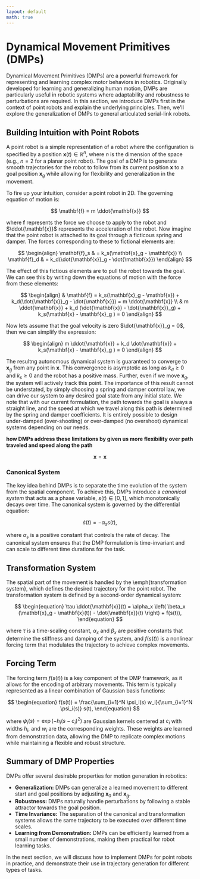 ```yaml
---
layout: default
math: true
---
```


# Dynamical Movement Primitives (DMPs)

Dynamical Movement Primitives (DMPs) are a powerful framework for representing and 
learning complex motor behaviors in robotics. Originally developed for learning and 
generalizing human motion, DMPs are particularly useful in robotic systems where 
adaptability and robustness to perturbations are required. In this section, we introduce 
DMPs first in the context of point robots and explain the underlying principles. Then,
we'll explore the generalization of DMPs to general articulated serial-link robots.

## Building Intuition with Point Robots

A point robot is a simple representation of a robot where the configuration is specified 
by a position $\mathbf{x}(t) \in \mathbb{R}^n$, where $n$ is the dimension of the space 
(e.g., $n=2$ for a planar point robot). The goal of a DMP is to generate smooth trajectories 
for the robot to follow from its current position $\mathbf{x}$ to a goal position 
$\mathbf{x}_g$ while allowing for flexibility and generalization in the movement.

To fire up your intuition, consider a point robot in 2D. The governing equation of motion is:

$$
    \mathbf{f} = m \ddot{\mathbf{x}}
$$

where $\mathbf{f}$ represents the force we choose to apply to the robot and $\ddot{\mathbf{x}}$
represents the acceleration of the robot. Now imagine that the point robot is attached to its goal through a
ficticous spring and damper. The forces corresponding to these to fictional elements are:

$$
\begin{align}
    \mathbf{f}_s & = k_s(\mathbf{x}_g - \mathbf{x}) \\
    \mathbf{f}_d & = k_d(\dot{\mathbf{x}}_g - \dot{\mathbf{x}})
\end{align}
$$

The effect of this fictious elements are to pull the robot towards the goal. We can see this
by writing down the equations of motion with the force from these elements:

$$
\begin{align}
    & \mathbf{f} = k_s(\mathbf{x}_g - \mathbf{x}) +  k_d(\dot{\mathbf{x}}_g - \dot{\mathbf{x}}) = m \ddot{\mathbf{x}} \\
    & m \ddot{\mathbf{x}} + k_d (\dot{\mathbf{x}} - \dot{\mathbf{x}}_g) + k_s(\mathbf{x} - \mathbf{x}_g ) = 0
\end{align}
$$

Now lets assume that the goal velocity is zero $\dot{\mathbf{x}}_g = 0$, then we can simplify the expression:

$$
\begin{align}
    m \ddot{\mathbf{x}} + k_d \dot{\mathbf{x}} + k_s(\mathbf{x} - \mathbf{x}_g ) = 0
\end{align}
$$

The resultng autonomous dynamical system is guaranteed to converge to $\mathbf{x}_g$ from any point in $\mathbf{x}$.
This convergence is asymptotic as long as $k_d \geq 0$ and $k_s \geq 0$ and the robot has a positive mass.
Further, even if we move $\mathbf{x}_g$, the system will actively track this point. The importance of this result
cannot be understated, by simply choosing a spring and damper control law, we can drive our system to any
desired goal state from any initial state. We note that with our current formulation, the path towards the goal
is always a straight line, and the speed at which we travel along this path is determined by the spring and
damper coefficients. It is entirely possible to design under-damped (over-shooting) or over-damped (no overshoot)
dynamical systems depending on our needs.

**how DMPs address these limitations by given us more flexibility over path traveled and speed along the path**

$$
    \mathbf{x} = \mathbf{x}
$$

### Canonical System

The key idea behind DMPs is to separate the time evolution of the system from the 
spatial component. To achieve this, DMPs introduce a _canonical system_ that acts as 
a phase variable, $s(t) \in [0,1]$, which monotonically decays over time. The canonical 
system is governed by the differential equation:

$$
\begin{equation}
    \dot{s}(t) = -\alpha_s s(t),
\end{equation}
$$

where $\alpha_s$ is a positive constant that controls the rate of decay. The canonical 
system ensures that the DMP formulation is time-invariant and can scale to different time durations 
for the task.

## Transformation System

The spatial part of the movement is handled by the \emph{transformation system}, which 
defines the desired trajectory for the point robot. The transformation system is defined 
by a second-order dynamical system:

$$
\begin{equation}
    \tau \ddot{\mathbf{x}}(t) = \alpha_x \left( \beta_x (\mathbf{x}_g - \mathbf{x}(t)) - \dot{\mathbf{x}}(t) \right) + f(s(t)),
\end{equation}
$$

where $\tau$ is a time-scaling constant, $\alpha_x$ and $\beta_x$ are positive constants 
that determine the stiffness and damping of the system, and $f(s(t))$ is a nonlinear forcing 
term that modulates the trajectory to achieve complex movements.

## Forcing Term

The forcing term $f(s(t))$ is a key component of the DMP framework, as it allows for the 
encoding of arbitrary movements. This term is typically represented as a linear combination 
of Gaussian basis functions:

$$
\begin{equation}
    f(s(t)) = \frac{\sum_{i=1}^N \psi_i(s) w_i}{\sum_{i=1}^N \psi_i(s)} s(t),
\end{equation}
$$

where $\psi_i(s) = \exp(-h_i (s - c_i)^2)$ are Gaussian kernels centered at $c_i$ with 
widths $h_i$, and $w_i$ are the corresponding weights. These weights are learned from 
demonstration data, allowing the DMP to replicate complex motions while maintaining a 
flexible and robust structure.

## Summary of DMP Properties

DMPs offer several desirable properties for motion generation in robotics:

- **Generalization:** DMPs can generalize a learned movement to different start and goal positions by adjusting $\mathbf{x}_0$ and $\mathbf{x}_g$.
- **Robustness:** DMPs naturally handle perturbations by following a stable attractor towards the goal position.
- **Time Invariance:** The separation of the canonical and transformation systems allows the same trajectory to be executed over different time scales.
- **Learning from Demonstration:** DMPs can be efficiently learned from a small number of demonstrations, making them practical for robot learning tasks.


In the next section, we will discuss how to implement DMPs for point robots in practice, and demonstrate their use in trajectory generation for different types of tasks.
